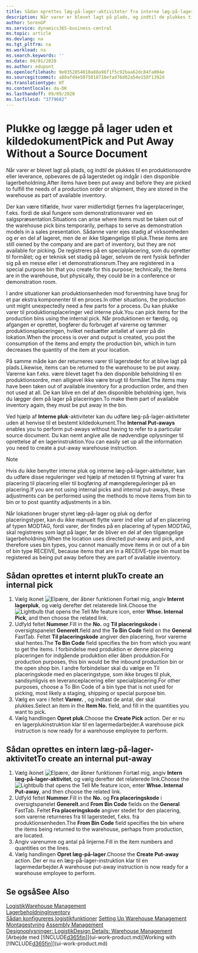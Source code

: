 ```yaml
---
title: Sådan oprettes læg-på-lager-aktiviteter fra interne læg-på-lager-aktiviteter | Microsoft Docs
description: Når varer er blevet lagt på plads, og indtil de plukkes til en produktionsordre eller leverance, opbevares de på lagerstedet og indgår i den disponible lagerbeholdning.
author: SorenGP
ms.service: dynamics365-business-central
ms.topic: article
ms.devlang: na
ms.tgt_pltfrm: na
ms.workload: na
ms.search.keywords: ''
ms.date: 04/01/2020
ms.author: edupont
ms.openlocfilehash: 9e0352854010a88a96f1f5c92baa62dc84fa004e
ms.sourcegitcommit: a80afd4e5075018716efad76d82a54e158f1392d
ms.translationtype: HT
ms.contentlocale: da-DK
ms.lasthandoff: 09/09/2020
ms.locfileid: "3779682"
---
```

# <a name="pick-and-put-away-without-a-source-document"></a><span data-ttu-id="542fc-103">Plukke og lægge på lager uden et kildedokument</span><span class="sxs-lookup"><span data-stu-id="542fc-103">Pick and Put Away Without a Source Document</span></span>
<span data-ttu-id="542fc-104">Når varer er blevet lagt på plads, og indtil de plukkes til en produktionsordre eller leverance, opbevares de på lagerstedet og indgår i den disponible lagerbeholdning.</span><span class="sxs-lookup"><span data-stu-id="542fc-104">After items have been put away and before they are picked to fulfill the needs of a production order or shipment, they are stored in the warehouse as part of available inventory.</span></span>  

<span data-ttu-id="542fc-105">Der kan være tilfælde, hvor varer midlertidigt fjernes fra lagerplaceringer, f.eks. fordi de skal fungere som demonstrationsvarer ved en salgspræsentation.</span><span class="sxs-lookup"><span data-stu-id="542fc-105">Situations can arise where items must be taken out of the warehouse pick bins temporarily, perhaps to serve as demonstration models in a sales presentation.</span></span> <span data-ttu-id="542fc-106">Sådanne varer ejes stadig af virksomheden og er en del af lageret, men de er ikke tilgængelige til pluk.</span><span class="sxs-lookup"><span data-stu-id="542fc-106">These items are still owned by the company and are part of inventory, but they are not available for picking.</span></span> <span data-ttu-id="542fc-107">De registreres på en specialplacering, som du opretter til formålet; og er teknisk set stadig på lager, selvom de rent fysisk befinder sig på en messe eller i et demonstrationsrum.</span><span class="sxs-lookup"><span data-stu-id="542fc-107">They are registered in a special purpose bin that you create for this purpose; technically, the items are in the warehouse, but physically, they could be in a conference or demonstration room.</span></span>  

<span data-ttu-id="542fc-108">I andre situationer kan produktionsenheden mod forventning have brug for et par ekstra komponenter til en proces.</span><span class="sxs-lookup"><span data-stu-id="542fc-108">In other situations, the production unit might unexpectedly need a few parts for a process.</span></span> <span data-ttu-id="542fc-109">Du kan plukke varer til produktionsplaceringer ved interne pluk.</span><span class="sxs-lookup"><span data-stu-id="542fc-109">You can pick items for the production bins using the internal pick.</span></span> <span data-ttu-id="542fc-110">Når produktionen er færdig, og afgangen er oprettet, bogfører du forbruget af varerne og tømmer produktionsplaceringen, hvilket nedsætter antallet af varer på din lokation.</span><span class="sxs-lookup"><span data-stu-id="542fc-110">When the process is over and output is created, you post the consumption of the items and empty the production bin, which in turn decreases the quantity of the item at your location.</span></span>  

<span data-ttu-id="542fc-111">På samme måde kan der returneres varer til lagerstedet for at blive lagt på plads.</span><span class="sxs-lookup"><span data-stu-id="542fc-111">Likewise, items can be returned to the warehouse to be put away.</span></span> <span data-ttu-id="542fc-112">Varerne kan f.eks. være blevet taget fra den disponible beholdning til en produktionsordre, men alligevel ikke være brugt til formålet.</span><span class="sxs-lookup"><span data-stu-id="542fc-112">The items may have been taken out of available inventory for a production order, and then not used at all.</span></span> <span data-ttu-id="542fc-113">De kan blive en del af den disponible beholdning igen, hvis du lægger dem på lager på placeringen.</span><span class="sxs-lookup"><span data-stu-id="542fc-113">To make them part of available inventory again, they must be put away in the bin.</span></span>  

<span data-ttu-id="542fc-114">Ved hjælp af **Interne pluk**-aktiviteter kan du udføre læg-på-lager-aktiviteter uden at henvise til et bestemt kildedokument.</span><span class="sxs-lookup"><span data-stu-id="542fc-114">The **Internal Put-aways** enables you to perform put-aways without having to refer to a particular source document.</span></span> <span data-ttu-id="542fc-115">Du kan nemt angive alle de nødvendige oplysninger til oprettelse af en lagerinstruktion.</span><span class="sxs-lookup"><span data-stu-id="542fc-115">You can easily set up all the information you need to create a put-away warehouse instruction.</span></span>  

> [!NOTE]  
>  <span data-ttu-id="542fc-116">Hvis du ikke benytter interne pluk og interne læg-på-lager-aktiviteter, kan du udføre disse reguleringer ved hjælp af metoden til flytning af varer fra placering til placering eller til bogføring af mængdereguleringer på en placering.</span><span class="sxs-lookup"><span data-stu-id="542fc-116">If you are not using internal picks and internal put-aways, these adjustments can be performed using the methods to move items from bin to bin or to post quantity adjustments in a bin.</span></span>  
>   
>  <span data-ttu-id="542fc-117">Når lokationen bruger styret læg-på-lager og pluk og derfor placeringstyper, kan du ikke manuelt flytte varer ind eller ud af en placering af typen MODTAG, fordi varer, der findes på en placering af typen MODTAG, skal registreres som lagt på lager, før de bliver en del af den tilgængelige lagerbeholdning.</span><span class="sxs-lookup"><span data-stu-id="542fc-117">When the location uses directed put-away and pick, and therefore uses bin types, you cannot manually move items in or out of a bin of bin type RECEIVE, because items that are in a RECEIVE-type bin must be registered as being put away before they are part of available inventory.</span></span>  

## <a name="to-create-an-internal-pick"></a><span data-ttu-id="542fc-118">Sådan oprettes et internt pluk</span><span class="sxs-lookup"><span data-stu-id="542fc-118">To create an internal pick</span></span>  
1.  <span data-ttu-id="542fc-119">Vælg ikonet ![Elpære, der åbner funktionen Fortæl mig](media/ui-search/search_small.png "Fortæl mig, hvad du vil foretage dig"), angiv **Internt lagerpluk**, og vælg derefter det relaterede link.</span><span class="sxs-lookup"><span data-stu-id="542fc-119">Choose the ![Lightbulb that opens the Tell Me feature](media/ui-search/search_small.png "Tell me what you want to do") icon, enter **Whse. Internal Pick**, and then choose the related link.</span></span>  
2.  <span data-ttu-id="542fc-120">Udfyld feltet **Nummer**.</span><span class="sxs-lookup"><span data-stu-id="542fc-120">Fill in the **No.**</span></span> <span data-ttu-id="542fc-121">og **Til placeringskode** i oversigtspanelet **Generelt**.</span><span class="sxs-lookup"><span data-stu-id="542fc-121">field and the **To Bin Code** field on the **General** FastTab.</span></span> <span data-ttu-id="542fc-122">Feltet **Til placeringskode** angiver den placering, hvor varerne skal hentes.</span><span class="sxs-lookup"><span data-stu-id="542fc-122">The **To Bin Code** field specifies the bin from which you want to get the items.</span></span> <span data-ttu-id="542fc-123">I forbindelse med produktion er denne placering placeringen for indgående produktion eller åben produktion.</span><span class="sxs-lookup"><span data-stu-id="542fc-123">For production purposes, this bin would be the inbound production bin or the open shop bin.</span></span> <span data-ttu-id="542fc-124">I andre forbindelser skal du vælge en Til placeringskode med en placeringstype, som ikke bruges til pluk, sandsynligvis en leveranceplacering eller specialplacering.</span><span class="sxs-lookup"><span data-stu-id="542fc-124">For other purposes, choose a To Bin Code of a bin type that is not used for picking, most likely a staging, shipping or special purpose bin.</span></span>  
3.  <span data-ttu-id="542fc-125">Vælg en vare i feltet **Varenr.** , og indtast de antal, der skal plukkes.</span><span class="sxs-lookup"><span data-stu-id="542fc-125">Select an item in the **Item No.** field, and fill in the quantities you want to pick.</span></span>  
4. <span data-ttu-id="542fc-126">Vælg handlingen **Opret pluk**.</span><span class="sxs-lookup"><span data-stu-id="542fc-126">Choose the **Create Pick** action.</span></span> <span data-ttu-id="542fc-127">Der er nu en lagerplukinstruktion klar til en lagermedarbejder.</span><span class="sxs-lookup"><span data-stu-id="542fc-127">A warehouse pick instruction is now ready for a warehouse employee to perform.</span></span>  

## <a name="to-create-an-internal-put-away"></a><span data-ttu-id="542fc-128">Sådan oprettes en intern læg-på-lager-aktivitet</span><span class="sxs-lookup"><span data-stu-id="542fc-128">To create an internal put-away</span></span>  
1.  <span data-ttu-id="542fc-129">Vælg ikonet ![Elpære, der åbner funktionen Fortæl mig](media/ui-search/search_small.png "Fortæl mig, hvad du vil foretage dig"), angiv **Intern læg-på-lager-aktivitet**, og vælg derefter det relaterede link.</span><span class="sxs-lookup"><span data-stu-id="542fc-129">Choose the ![Lightbulb that opens the Tell Me feature](media/ui-search/search_small.png "Tell me what you want to do") icon, enter **Whse. Internal Put-away**, and then choose the related link.</span></span>  
2.  <span data-ttu-id="542fc-130">Udfyld feltet **Nummer**.</span><span class="sxs-lookup"><span data-stu-id="542fc-130">Fill in the **No.**</span></span> <span data-ttu-id="542fc-131">og **Fra placeringskode** i oversigtspanelet **Generelt**.</span><span class="sxs-lookup"><span data-stu-id="542fc-131">and **From Bin Code** fields on the **General** FastTab.</span></span> <span data-ttu-id="542fc-132">Feltet **Fra placeringskode** angiver stedet for den placering, som varerne returneres fra til lagerstedet, f.eks. fra produktionsenheden.</span><span class="sxs-lookup"><span data-stu-id="542fc-132">The **From Bin Code** field specifies the bin where the items being returned to the warehouse, perhaps from production, are located.</span></span>  
3.  <span data-ttu-id="542fc-133">Angiv varenumre og antal på linjerne.</span><span class="sxs-lookup"><span data-stu-id="542fc-133">Fill in the item numbers and quantities on the lines.</span></span>  
4.  <span data-ttu-id="542fc-134">Vælg handlingen **Opret læg-på-lager**.</span><span class="sxs-lookup"><span data-stu-id="542fc-134">Choose the **Create Put-away** action.</span></span> <span data-ttu-id="542fc-135">Der er nu en læg-på-lager-instruktion klar til en lagermedarbejder.</span><span class="sxs-lookup"><span data-stu-id="542fc-135">A warehouse put-away instruction is now ready for a warehouse employee to perform.</span></span>  

## <a name="see-also"></a><span data-ttu-id="542fc-136">Se også</span><span class="sxs-lookup"><span data-stu-id="542fc-136">See Also</span></span>  
[<span data-ttu-id="542fc-137">Logistik</span><span class="sxs-lookup"><span data-stu-id="542fc-137">Warehouse Management</span></span>](warehouse-manage-warehouse.md)  
[<span data-ttu-id="542fc-138">Lagerbeholdning</span><span class="sxs-lookup"><span data-stu-id="542fc-138">Inventory</span></span>](inventory-manage-inventory.md)  
<span data-ttu-id="542fc-139">[Sådan konfigureres logistikfunktioner](warehouse-setup-warehouse.md)   </span><span class="sxs-lookup"><span data-stu-id="542fc-139">[Setting Up Warehouse Management](warehouse-setup-warehouse.md)   </span></span>  
<span data-ttu-id="542fc-140">[Montagestyring](assembly-assemble-items.md)  </span><span class="sxs-lookup"><span data-stu-id="542fc-140">[Assembly Management](assembly-assemble-items.md)  </span></span>  
[<span data-ttu-id="542fc-141">Designoplysninger: Logistik</span><span class="sxs-lookup"><span data-stu-id="542fc-141">Design Details: Warehouse Management</span></span>](design-details-warehouse-management.md)  
<span data-ttu-id="542fc-142">[Arbejde med [!INCLUDE[d365fin](includes/d365fin_md.md)]](ui-work-product.md)</span><span class="sxs-lookup"><span data-stu-id="542fc-142">[Working with [!INCLUDE[d365fin](includes/d365fin_md.md)]](ui-work-product.md)</span></span>
